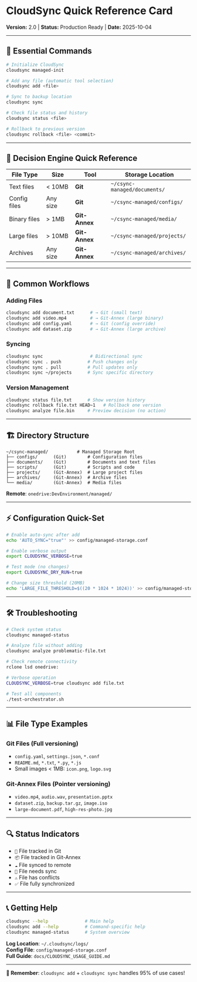 # CloudSync Quick Reference Card
**Version:** 2.0 | **Status:** Production Ready | **Date:** 2025-10-04

---

## 🚀 Essential Commands

```bash
# Initialize CloudSync
cloudsync managed-init

# Add any file (automatic tool selection)
cloudsync add <file>

# Sync to backup location
cloudsync sync

# Check file status and history
cloudsync status <file>

# Rollback to previous version
cloudsync rollback <file> <commit>
```

---

## 🎯 Decision Engine Quick Reference

| File Type | Size | Tool | Storage Location |
|-----------|------|------|------------------|
| Text files | < 10MB | **Git** | `~/csync-managed/documents/` |
| Config files | Any size | **Git** | `~/csync-managed/configs/` |
| Binary files | > 1MB | **Git-Annex** | `~/csync-managed/media/` |
| Large files | > 10MB | **Git-Annex** | `~/csync-managed/projects/` |
| Archives | Any size | **Git-Annex** | `~/csync-managed/archives/` |

---

## 🔄 Common Workflows

### Adding Files
```bash
cloudsync add document.txt      # → Git (small text)
cloudsync add video.mp4         # → Git-Annex (large binary)
cloudsync add config.yaml       # → Git (config override)
cloudsync add dataset.zip       # → Git-Annex (large archive)
```

### Syncing
```bash
cloudsync sync                  # Bidirectional sync
cloudsync sync . push          # Push changes only
cloudsync sync . pull          # Pull updates only
cloudsync sync ~/projects      # Sync specific directory
```

### Version Management
```bash
cloudsync status file.txt      # Show version history
cloudsync rollback file.txt HEAD~1   # Rollback one version
cloudsync analyze file.bin     # Preview decision (no action)
```

---

## 🏗️ Directory Structure

```
~/csync-managed/           # Managed Storage Root
├── configs/      (Git)        # Configuration files
├── documents/    (Git)        # Documents and text files
├── scripts/      (Git)        # Scripts and code
├── projects/     (Git-Annex)  # Large project files  
├── archives/     (Git-Annex)  # Archive files
└── media/        (Git-Annex)  # Media files
```

**Remote**: `onedrive:DevEnvironment/managed/`

---

## ⚡ Configuration Quick-Set

```bash
# Enable auto-sync after add
echo 'AUTO_SYNC="true"' >> config/managed-storage.conf

# Enable verbose output
export CLOUDSYNC_VERBOSE=true

# Test mode (no changes)
export CLOUDSYNC_DRY_RUN=true

# Change size threshold (20MB)
echo 'LARGE_FILE_THRESHOLD=$((20 * 1024 * 1024))' >> config/managed-storage.conf
```

---

## 🛠️ Troubleshooting

```bash
# Check system status
cloudsync managed-status

# Analyze file without adding
cloudsync analyze problematic-file.txt

# Check remote connectivity
rclone lsd onedrive:

# Verbose operation
CLOUDSYNC_VERBOSE=true cloudsync add file.txt

# Test all components
./test-orchestrator.sh
```

---

## 📊 File Type Examples

### Git Files (Full versioning)
- `config.yaml`, `settings.json`, `*.conf`
- `README.md`, `*.txt`, `*.py`, `*.js`
- Small images < 1MB: `icon.png`, `logo.svg`

### Git-Annex Files (Pointer versioning)
- `video.mp4`, `audio.wav`, `presentation.pptx`
- `dataset.zip`, `backup.tar.gz`, `image.iso`
- `large-document.pdf`, `high-res-photo.jpg`

---

## 🔍 Status Indicators

- `📄` File tracked in Git
- `📦` File tracked in Git-Annex  
- `☁️` File synced to remote
- `🔄` File needs sync
- `⚠️` File has conflicts
- `✅` File fully synchronized

---

## 📞 Getting Help

```bash
cloudsync --help              # Main help
cloudsync add --help          # Command-specific help
cloudsync managed-status      # System overview
```

**Log Location**: `~/.cloudsync/logs/`  
**Config File**: `config/managed-storage.conf`  
**Full Guide**: `docs/CLOUDSYNC_USAGE_GUIDE.md`

---

**🎯 Remember**: `cloudsync add` + `cloudsync sync` handles 95% of use cases!